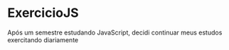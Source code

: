 # ExercicioJS

Após um semestre estudando JavaScript, decidi continuar meus estudos exercitando diariamente

